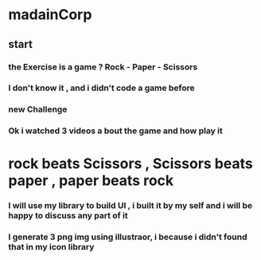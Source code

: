 # madainCorp
## start
### the Exercise is a game ? Rock  -  Paper  -  Scissors
### I don't know it , and i didn't code a game before 
### new Challenge 
### Ok i watched 3 videos a bout the game and how play it 
# rock beats Scissors , Scissors beats paper , paper beats rock
### I will use my library to build UI ,  i built it by my self and i will be happy to discuss any part of it
### I generate 3 png img using illustraor, i because i didn't found that in my icon library 